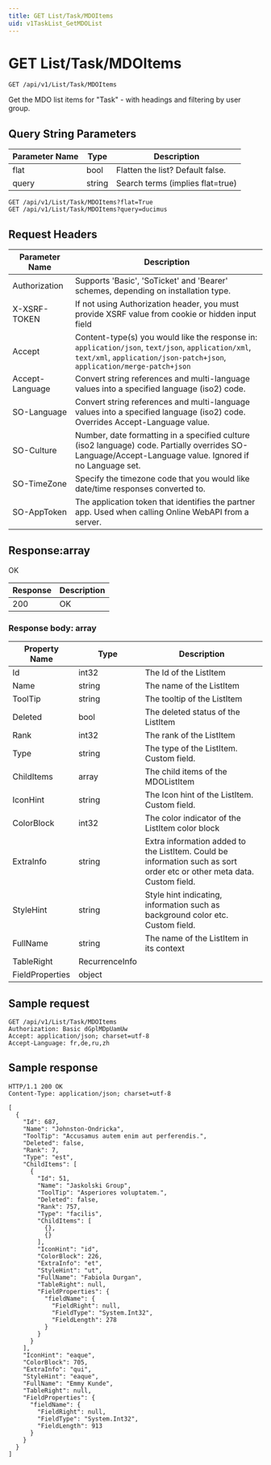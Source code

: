 ```yaml
---
title: GET List/Task/MDOItems
uid: v1TaskList_GetMDOList
---
```


# GET List/Task/MDOItems

```http
GET /api/v1/List/Task/MDOItems
```

Get the MDO list items for "Task" - with headings and filtering by user group.







## Query String Parameters

| Parameter Name | Type |  Description |
|----------------|------|--------------|
| flat | bool |  Flatten the list? Default false. |
| query | string |  Search terms (implies flat=true) |

```http
GET /api/v1/List/Task/MDOItems?flat=True
GET /api/v1/List/Task/MDOItems?query=ducimus
```


## Request Headers

| Parameter Name | Description |
|----------------|-------------|
| Authorization  | Supports 'Basic', 'SoTicket' and 'Bearer' schemes, depending on installation type. |
| X-XSRF-TOKEN   | If not using Authorization header, you must provide XSRF value from cookie or hidden input field |
| Accept         | Content-type(s) you would like the response in: `application/json`, `text/json`, `application/xml`, `text/xml`, `application/json-patch+json`, `application/merge-patch+json` |
| Accept-Language | Convert string references and multi-language values into a specified language (iso2) code. |
| SO-Language | Convert string references and multi-language values into a specified language (iso2) code. Overrides Accept-Language value. |
| SO-Culture | Number, date formatting in a specified culture (iso2 language) code. Partially overrides SO-Language/Accept-Language value. Ignored if no Language set. |
| SO-TimeZone | Specify the timezone code that you would like date/time responses converted to. |
| SO-AppToken | The application token that identifies the partner app. Used when calling Online WebAPI from a server. |


## Response:array

OK

| Response | Description |
|----------------|-------------|
| 200 | OK |

### Response body: array

| Property Name | Type |  Description |
|----------------|------|--------------|
| Id | int32 | The Id of the ListItem |
| Name | string | The name of the ListItem |
| ToolTip | string | The tooltip of the ListItem |
| Deleted | bool | The deleted status of the ListItem |
| Rank | int32 | The rank of the ListItem |
| Type | string | The type of the ListItem. Custom field. |
| ChildItems | array | The child items of the MDOListItem |
| IconHint | string | The Icon hint of the ListItem. Custom field. |
| ColorBlock | int32 | The color indicator of the ListItem color block |
| ExtraInfo | string | Extra information added to the ListItem. Could be information such as sort order etc or other meta data. Custom field. |
| StyleHint | string | Style hint indicating, information such as background color etc. Custom field. |
| FullName | string | The name of the ListItem in its context |
| TableRight | RecurrenceInfo |  |
| FieldProperties | object |  |

## Sample request

```http!
GET /api/v1/List/Task/MDOItems
Authorization: Basic dGplMDpUamUw
Accept: application/json; charset=utf-8
Accept-Language: fr,de,ru,zh
```

## Sample response

```http_
HTTP/1.1 200 OK
Content-Type: application/json; charset=utf-8

[
  {
    "Id": 687,
    "Name": "Johnston-Ondricka",
    "ToolTip": "Accusamus autem enim aut perferendis.",
    "Deleted": false,
    "Rank": 7,
    "Type": "est",
    "ChildItems": [
      {
        "Id": 51,
        "Name": "Jaskolski Group",
        "ToolTip": "Asperiores voluptatem.",
        "Deleted": false,
        "Rank": 757,
        "Type": "facilis",
        "ChildItems": [
          {},
          {}
        ],
        "IconHint": "id",
        "ColorBlock": 226,
        "ExtraInfo": "et",
        "StyleHint": "ut",
        "FullName": "Fabiola Durgan",
        "TableRight": null,
        "FieldProperties": {
          "fieldName": {
            "FieldRight": null,
            "FieldType": "System.Int32",
            "FieldLength": 278
          }
        }
      }
    ],
    "IconHint": "eaque",
    "ColorBlock": 705,
    "ExtraInfo": "qui",
    "StyleHint": "eaque",
    "FullName": "Emmy Kunde",
    "TableRight": null,
    "FieldProperties": {
      "fieldName": {
        "FieldRight": null,
        "FieldType": "System.Int32",
        "FieldLength": 913
      }
    }
  }
]
```